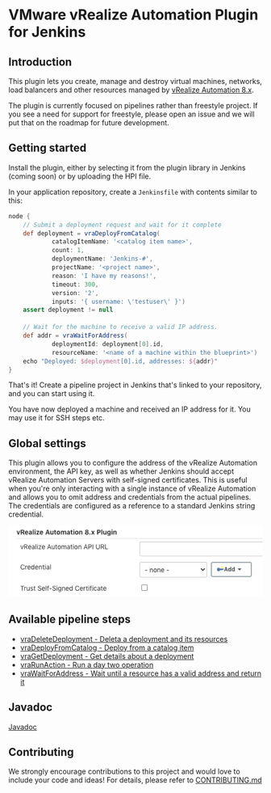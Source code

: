 # VMware vRealize Automation Plugin for Jenkins

## Introduction

This plugin lets you create, manage and destroy virtual machines, networks, load balancers
and other resources managed by [vRealize Automation 8.x](https://www.vmware.com/products/vrealize-automation.html). 

The plugin is currently focused on pipelines rather than freestyle project. If you see
a need for support for freestyle, please open an issue and we will put that on the 
roadmap for future development.

## Getting started

Install the plugin, either by selecting it from the plugin library in Jenkins (coming soon)
or by uploading the HPI file. 

In your application repository, create a ```Jenkinsfile``` with contents similar to this:

```groovy
node {
    // Submit a deployment request and wait for it complete
    def deployment = vraDeployFromCatalog(
            catalogItemName: '<catalog item name>',
            count: 1,
            deploymentName: 'Jenkins-#',
            projectName: '<project name>',
            reason: 'I have my reasons!',
            timeout: 300,
            version: '2',
            inputs: '{ username: \'testuser\' }')
    assert deployment != null

    // Wait for the machine to receive a valid IP address. 
    def addr = vraWaitForAddress(
            deploymentId: deployment[0].id,
            resourceName: '<name of a machine within the blueprint>')
    echo "Deployed: $deployment[0].id, addresses: ${addr}"
}
```

That's it! Create a pipeline project in Jenkins that's linked to your repository, and you 
can start using it.

You have now deployed a machine and received an IP address for it. You may 
use it for SSH steps etc.

## Global settings
This plugin allows you to configure the address of the vRealize Automation environment, 
the API key, as well as whether Jenkins should accept vRealize Automation Servers with 
self-signed certificates. This is useful when you're only interacting with a single 
instance of vRealize Automation and allows you to omit address and credentials from the 
actual  pipelines. The credentials are configured as a reference to a standard Jenkins 
string credential.

![Global Settings](docs/img/global_settings.png)

## Available pipeline steps
* [vraDeleteDeployment - Deleta a deployment and its resources](docs/vraDeleteDeployment.md)
* [vraDeployFromCatalog - Deploy from a catalog item](docs/vraDeployFromCatalog.md)
* [vraGetDeployment - Get details about a deployment](docs/vraGetDeployment.md)
* [vraRunAction - Run a day two operation](docs/vraRunAction.md)
* [vraWaitForAddress - Wait until a resource has a valid address and return it](docs/vraWaitForAddress.md)

## Javadoc
[Javadoc](https://prydin.github.io/vrealize-automation-plugin-for-jenkins/apidocs/)

## Contributing

We strongly encourage contributions to this project and would love to include your code and ideas!
For details, please refer to [CONTRIBUTING.md](CONTRIBUTING.md)

